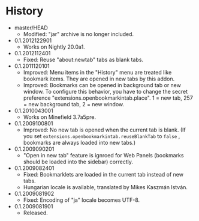 # History

 - master/HEAD
   * Modified: "jar" archive is no longer included.
 - 0.1.2012122901
   * Works on Nightly 20.0a1.
 - 0.1.2012112401
   * Fixed: Reuse "about:newtab" tabs as blank tabs.
 - 0.1.2011120101
   * Improved: Menu items in the "History" menu are treated like bookmark items. They are opened in new tabs by this addon.
   * Improved: Bookmarks can be opened in background tab or new window. To configure this behavior, you have to change the secret preference "extensions.openbookmarkintab.place". 1 = new tab, 257 = new background tab, 2 = new window.
 - 0.1.2010043001
   * Works on Minefield 3.7a5pre.
 - 0.1.2009100801
   * Improved: No new tab is opened when the current tab is blank. (If you set  `extensions.openbookmarkintab.reuseBlankTab`  to  `false` , bookmarks are always loaded into new tabs.)
 - 0.1.2009090201
   * "Open in new tab" feature is ignroed for Web Panels (bookmarks should be loaded into the sidebar) correctly.
 - 0.1.2009082401
   * Fixed: Bookmarklets are loaded in the current tab instead of new tabs.
   * Hungarian locale is available, translated by Mikes Kaszmán István.
 - 0.1.2009081902
   * Fixed: Encoding of "ja" locale becomes UTF-8.
 - 0.1.2009081901
   * Released.
